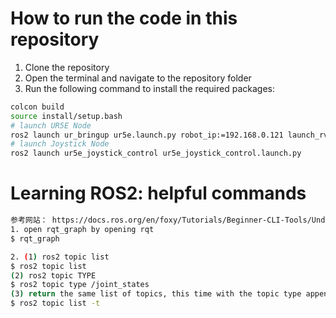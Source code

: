# How to run the code in this repository
1. Clone the repository
2. Open the terminal and navigate to the repository folder
3. Run the following command to install the required packages:
```bash
colcon build
source install/setup.bash
# launch UR5E Node
ros2 launch ur_bringup ur5e.launch.py robot_ip:=192.168.0.121 launch_rviz:=false robot_controller:=joint_trajectory_controller initial_joint_controller:=forward_velocity_controller
# launch Joystick Node
ros2 launch ur5e_joystick_control ur5e_joystick_control.launch.py
```

# Learning ROS2: helpful commands
```bash
参考网站： https://docs.ros.org/en/foxy/Tutorials/Beginner-CLI-Tools/Understanding-ROS2-Topics/Understanding-ROS2-Topics.html
1. open rqt_graph by opening rqt
$ rqt_graph

2. (1) ros2 topic list
$ ros2 topic list
(2) ros2 topic TYPE
$ ros2 topic type /joint_states
(3) return the same list of topics, this time with the topic type appended in brackets
$ ros2 topic list -t
```
   
   

